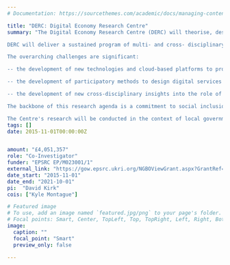```yaml
---
# Documentation: https://sourcethemes.com/academic/docs/managing-content/

title: "DERC: Digital Economy Research Centre"
summary: "The Digital Economy Research Centre (DERC) will theorise, design, develop, and evaluate new digitally mediated models of citizen participation that engage communities, the third sector, local government and (crucially) the commercial digital economy in developing the future of local service provision and local democracy.

DERC will deliver a sustained program of multi- and cross- disciplinary research using research methods that are participatory, action-based, and embedded in the real world. The research approach will operate across multiple scales (e.g. individual, family, community, institution) and involve long-term embedded research activity at scale.

The overarching challenges are significant:

-- the development of new technologies and cloud-based platforms to provide access to open and citizen-generated data, big data analytics and software services at scale to support trusted communication, transactions, and co-production between coalitions of citizens, local government, the third and commercial sectors;

-- the development of participatory methods to design digital services to support citizen prosumption at the scales of communities and beyond;

-- the development of new cross-disciplinary insights into the role of digital technologies to support these service delivery contexts as well as understandings of the interdependency between contexts and their corresponding services.

The backbone of this research agenda is a commitment to social inclusion and the utilisation of participatory processes for user engagement, consultation and representation in the design and adoption of new forms of digital services. The main research themes of DERC address the development of models of digitally enabled citizen participation in local democracy (planning), public health, social care and education, and the nature of new civic media to support these.

The Centre's research will be conducted in the context of local government service provision in the Northeast of England, in close partnership with Newcastle City Council, Gateshead Council and Northumberland, and supported by a consortium of key commercial, third sector and professional body partners. DERC's extensive program of research, knowledge exchange and public engagement activities will involve over 20 postdoctoral researchers and 25 investigators from Computer Science (HCI, Social Computing, Cloud Computing, Security), Business & Economics, Behavioural Science, Planning, Education, Statistics, Social Gerontology, Public Health and Health Services Research."
tags: []
date: 2015-11-01T00:00:00Z


amount: "£4,051,357"
role: "Co-Investigator"
funder: "EPSRC EP/M023001/1"
external_link: "https://gow.epsrc.ukri.org/NGBOViewGrant.aspx?GrantRef=EP/M023001/1"
date_start: "2015-11-01"
date_end: "2021-10-01"
pi:  "David Kirk"
cois: ["Kyle Montague"]

# Featured image
# To use, add an image named `featured.jpg/png` to your page's folder.
# Focal points: Smart, Center, TopLeft, Top, TopRight, Left, Right, BottomLeft, Bottom, BottomRight.
image:
  caption: ""
  focal_point: "Smart"
  preview_only: false

---
```


